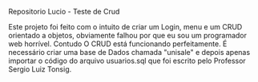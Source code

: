 ﻿Repositorio Lucio - Teste de Crud

Este projeto foi feito com o intuito de criar um Login, menu e um CRUD orientado a objetos, obviamente falhou por que eu sou um programador web horrível. Contudo O CRUD está funcionando perfeitamente. 
É necessário criar uma base de Dados chamada "unisale" e depois apenas importar o código do arquivo usuarios.sql que foi escrito pelo Professor Sergio Luiz Tonsig.
